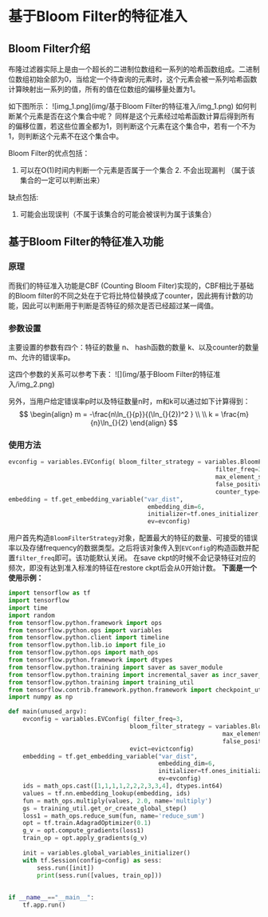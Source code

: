 # 基于Bloom Filter的特征准入
## Bloom Filter介绍
布隆过滤器实际上是由一个超长的二进制位数组和一系列的哈希函数组成。二进制位数组初始全部为0，当给定一个待查询的元素时，这个元素会被一系列哈希函数计算映射出一系列的值，所有的值在位数组的偏移量处置为1。

如下图所示：
![img_1.png](img/基于Bloom Filter的特征准入/img_1.png)
如何判断某个元素是否在这个集合中呢？
同样是这个元素经过哈希函数计算后得到所有的偏移位置，若这些位置全都为1，则判断这个元素在这个集合中，若有一个不为1，则判断这个元素不在这个集合中。

Bloom Filter的优点包括：
  1. 可以在O(1)时间内判断一个元素是否属于一个集合
        2. 不会出现漏判 （属于该集合的一定可以判断出来）

缺点包括:

  1. 可能会出现误判（不属于该集合的可能会被误判为属于该集合）

## 基于Bloom Filter的特征准入功能
### 原理
而我们的特征准入功能是CBF (Counting Bloom Filter)实现的，CBF相比于基础的Bloom filter的不同之处在于它将比特位替换成了counter，因此拥有计数的功能，因此可以判断用于判断是否特征的频次是否已经超过某一阈值。
### 参数设置
主要设置的参数有四个：特征的数量 n、 hash函数的数量 k、以及counter的数量m、允许的错误率p。

这四个参数的关系可以参考下表：
![](img/基于Bloom Filter的特征准入/img_2.png)

另外，当用户给定错误率p时以及特征数量n时，m和k可以通过如下计算得到：
$$
\begin{align}
m = -\frac{n\ln_{}{p}}{(\ln_{}{2})^2 } \\
\\
k = \frac{m}{n}\ln_{}{2}
\end{align}
$$

### 使用方法
```python
evconfig = variables.EVConfig( bloom_filter_strategy = variables.BloomFilterStrategy(
                                                          filter_freq=3,
                                                          max_element_size = 2**30,
                                                          false_positive_probability = 0.01,
                                                          counter_type=dtypes.uint64))
embedding = tf.get_embedding_variable("var_dist",
                                       embedding_dim=6,
                                       initializer=tf.ones_initializer,
                                       ev=evconfig)
```

用户首先构造`BloomFilterStrategy`对象，配置最大的特征的数量、可接受的错误率以及存储frequency的数据类型。之后将该对象传入到`EVConfig`的构造函数并配置`filter_freq`即可。该功能默认关闭。
在save ckpt的时候不会记录特征对应的频次，即没有达到准入标准的特征在restore ckpt后会从0开始计数。
**下面是一个使用示例：**

```python
import tensorflow as tf
import tensorflow
import time
import random
from tensorflow.python.framework import ops
from tensorflow.python.ops import variables
from tensorflow.python.client import timeline
from tensorflow.python.lib.io import file_io
from tensorflow.python.ops import math_ops
from tensorflow.python.framework import dtypes
from tensorflow.python.training import saver as saver_module
from tensorflow.python.training import incremental_saver as incr_saver_module 
from tensorflow.python.training import training_util
from tensorflow.contrib.framework.python.framework import checkpoint_utils
import numpy as np

def main(unused_argv):
    evconfig = variables.EVConfig( filter_freq=3,
                                  bloom_filter_strategy = variables.BloomFilterStrategy(
                                                            max_element_size = 2**30,
                                                            false_positive_probability = 0.01),
                                  evict=evictconfig)
    embedding = tf.get_embedding_variable("var_dist",
                                          embedding_dim=6,
                                          initializer=tf.ones_initializer,
                                          ev=evconfig)
    ids = math_ops.cast([1,1,1,1,2,2,2,3,3,4], dtypes.int64)
    values = tf.nn.embedding_lookup(embedding, ids)
    fun = math_ops.multiply(values, 2.0, name='multiply')
    gs = training_util.get_or_create_global_step()
    loss1 = math_ops.reduce_sum(fun, name='reduce_sum')
    opt = tf.train.AdagradOptimizer(0.1)
    g_v = opt.compute_gradients(loss1)
    train_op = opt.apply_gradients(g_v)
    
    init = variables.global_variables_initializer()
    with tf.Session(config=config) as sess:
        sess.run([init])
        print(sess.run([values, train_op]))
        
 
if __name__=="__main__":
    tf.app.run()
```
